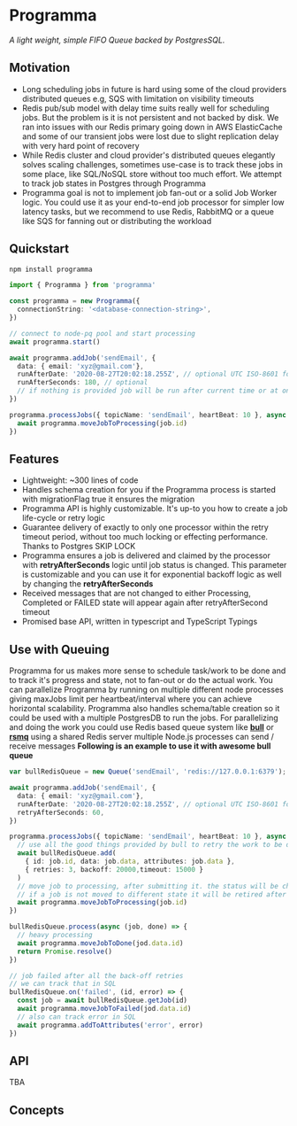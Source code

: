 # Programma
_A light weight, simple FIFO Queue backed by PostgresSQL._

## Motivation
- Long scheduling jobs in future is hard using some of the cloud providers distributed queues e.g, SQS with limitation on visibility timeouts
- Redis pub/sub model with delay time suits really well for scheduling jobs. But the problem is it is not persistent and not backed by disk. We ran into issues with our Redis primary going down in AWS ElasticCache and some of our transient jobs were lost due to slight replication delay with very hard point of recovery
- While Redis cluster and cloud provider's distributed queues elegantly solves scaling challenges, sometimes use-case is to track these jobs in some place, like SQL/NoSQL store without too much effort. We attempt to track job states in Postgres through Programma
- Programma goal is not to implement job fan-out or a solid Job Worker logic. You could use it as your end-to-end job processor for simpler low latency tasks, but we recommend to use Redis, RabbitMQ or a queue like SQS for fanning out or distributing the workload

## Quickstart

```bash
npm install programma
```


```ts
import { Programma } from 'programma'

const programma = new Programma({
  connectionString: '<database-connection-string>',
})

// connect to node-pq pool and start processing
await programma.start()

await programma.addJob('sendEmail', {
  data: { email: 'xyz@gmail.com'},
  runAfterDate: '2020-08-27T20:02:18.255Z', // optional UTC ISO-8601 format, run after a specific date takes precedence
  runAfterSeconds: 180, // optional
  // if nothing is provided job will be run after current time or at once
})

programma.processJobs({ topicName: 'sendEmail', heartBeat: 10 }, async (job: IReceiveJob) => {
  await programma.moveJobToProcessing(job.id)
})
```

## Features
- Lightweight: ~300 lines of code
- Handles schema creation for you if the Programma process is started with migrationFlag true it ensures the migration
- Programma API is highly customizable. It's up-to you how to create a job life-cycle or retry logic
- Guarantee delivery of exactly to only one processor within the retry timeout period, without too much locking or effecting performance. Thanks to Postgres SKIP LOCK
- Programma ensures a job is delivered and claimed by the processor with **retryAfterSeconds** logic until job status is changed. This parameter is customizable and you can use it for exponential backoff logic as well by changing the **retryAfterSeconds**
- Received messages that are not changed to either Processing, Completed or FAILED state will appear again after retryAfterSecond timeout
- Promised base API, written in typescript and TypeScript Typings

## Use with Queuing
Programma for us makes more sense to schedule task/work to be done and to track it's progress and state, not to fan-out or do the actual work. You can parallelize Programma by running on multiple different node processes giving maxJobs limit per heartbeat/interval where you can achieve horizontal scalability. Programma also handles schema/table creation so it could be used with a multiple PostgresDB to run the jobs. For parallelizing and doing the work you could use Redis based queue system like [**bull**](https://github.com/OptimalBits/bull) or [**rsmq**](https://github.com/smrchy/rsmq) using a shared Redis server multiple Node.js processes can send / receive messages
**Following is an example to use it with awesome bull queue**
```ts
var bullRedisQueue = new Queue('sendEmail', 'redis://127.0.0.1:6379');

await programma.addJob('sendEmail', {
  data: { email: 'xyz@gmail.com'},
  runAfterDate: '2020-08-27T20:02:18.255Z', // optional UTC ISO-8601 format, run after a specific date takes precedence
  retryAfterSeconds: 60,
})

programma.processJobs({ topicName: 'sendEmail', heartBeat: 10 }, async (job: IReceiveJob) => {
  // use all the good things provided by bull to retry the work to be done and everything
  await bullRedisQueue.add(
    { id: job.id, data: job.data, attributes: job.data },
    { retries: 3, backoff: 20000,timeout: 15000 }
  )
  // move job to processing, after submitting it. the status will be changed to processing and Redis queue will handle it
  // if a job is not moved to different state it will be retired after retryAfterSecond period
  await programma.moveJobToProcessing(job.id)
})

bullRedisQueue.process(async (job, done) => {
  // heavy processing
  await programma.moveJobToDone(jod.data.id)
  return Promise.resolve()
})

// job failed after all the back-off retries
// we can track that in SQL
bullRedisQueue.on('failed', (id, error) => {
  const job = await bullRedisQueue.getJob(id)
  await programma.moveJobToFailed(jod.data.id)
  // also can track error in SQL
  await programma.addToAttributes('error', error)
})

```

## API
TBA


## Concepts

